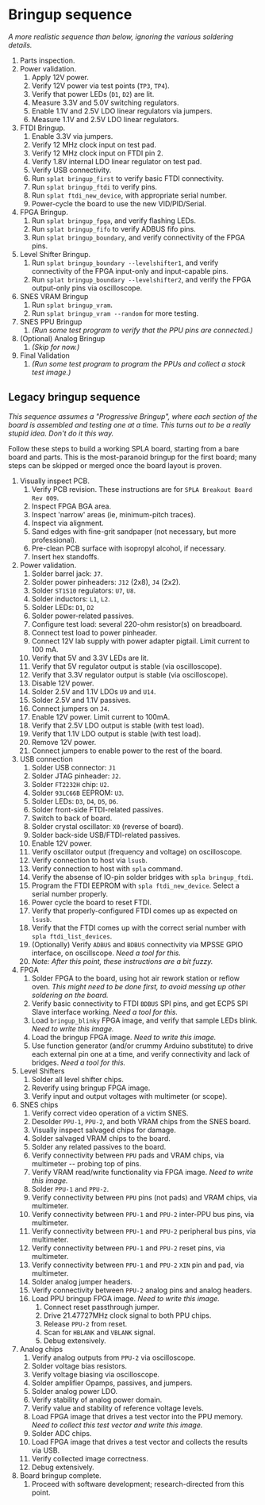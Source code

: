 # Bringup sequence

_A more realistic sequence than below, ignoring the various soldering details._

1.  Parts inspection.
1.  Power validation.
    1.   Apply 12V power.
    1.   Verify 12V power via test points (`TP3`, `TP4`).
    1.   Verify that power LEDs (`D1`, `D2`) are lit.
    1.   Measure 3.3V and 5.0V switching regulators.
    1.   Enable 1.1V and 2.5V LDO linear regulators via jumpers.
    1.   Measure 1.1V and 2.5V LDO linear regulators.
1.  FTDI Bringup.
    1.   Enable 3.3V via jumpers.
    1.   Verify 12 MHz clock input on test pad.
    1.   Verify 12 MHz clock input on FTDI pin 2.
    1.   Verify 1.8V internal LDO linear regulator on test pad.
    1.   Verify USB connectivity.
    1.   Run `splat bringup_first` to verify basic FTDI connectivity.
    1.   Run `splat bringup_ftdi` to verify pins.
    1.   Run `splat ftdi_new_device`, with appropriate serial number.
    1.   Power-cycle the board to use the new VID/PID/Serial.
1.  FPGA Bringup.
    1.   Run `splat bringup_fpga`, and verify flashing LEDs.
    1.   Run `splat bringup_fifo` to verify ADBUS fifo pins.
    1.   Run `splat bringup_boundary`, and verify connectivity of the FPGA pins.
1.  Level Shifter Bringup.
    1.   Run `splat bringup_boundary --levelshifter1`, and verify connectivity of the FPGA input-only and input-capable pins.
    1.   Run `splat bringup_boundary --levelshifter2`, and verify the FPGA output-only pins via oscilloscope.
1.  SNES VRAM Bringup
    1.   Run `splat bringup_vram`.
    1.   Run `splat bringup_vram --random` for more testing.
1.  SNES PPU Bringup
    1.   _(Run some test program to verify that the PPU pins are connected.)_
1.  (Optional) Analog Bringup
    1.   _(Skip for now.)_
1.  Final Validation
    1.   _(Run some test program to program the PPUs and collect a stock test image.)_

## Legacy bringup sequence

_This sequence assumes a "Progressive Bringup", where each section of the board
is assembled and testing one at a time. This turns out to be a really stupid
idea. Don't do it this way._

Follow these steps to build a working SPLA board, starting from a bare board
and parts.  This is the most-paranoid bringup for the first board; many steps
can be skipped or merged once the board layout is proven.

1.  Visually inspect PCB.
    1.  Verify PCB revision.  These instructions are for `SPLA Breakout Board Rev 009`.
    1.  Inspect FPGA BGA area.
    1.  Inspect 'narrow' areas (ie, minimum-pitch traces).
    1.  Inspect via alignment.
    1.  Sand edges with fine-grit sandpaper (not necessary, but more professional).
    1.  Pre-clean PCB surface with isopropyl alcohol, if necessary.
    1.  Insert hex standoffs.
1.  Power validation.
    1.  Solder barrel jack: `J7`.
    1.  Solder power pinheaders: `J12` (2x8), `J4` (2x2).
    1.  Solder `ST1S10` regulators: `U7`, `U8`.
    1.  Solder inductors: `L1`, `L2`.
    1.  Solder LEDs: `D1`, `D2`
    1.  Solder power-related passives.
    1.  Configure test load: several 220-ohm resistor(s) on breadboard.
    1.  Connect test load to power pinheader.
    1.  Connect 12V lab supply with power adapter pigtail.  Limit current to 100 mA.
    1.  Verify that 5V and 3.3V LEDs are lit.
    1.  Verify that 5V regulator output is stable (via oscilloscope).
    1.  Verify that 3.3V regulator output is stable (via oscilloscope).
    1.  Disable 12V power.
    1.  Solder 2.5V and 1.1V LDOs `U9` and `U14`.
    1.  Solder 2.5V and 1.1V passives.
    1.  Connect jumpers on `J4`.
    1.  Enable 12V power.  Limit current to 100mA.
    1.  Verify that 2.5V LDO output is stable (with test load).
    1.  Verify that 1.1V LDO output is stable (with test load).
    1.  Remove 12V power.
    1.  Connect jumpers to enable power to the rest of the board.
1.  USB connection
    1.  Solder USB connector: `J1`
    1.  Solder JTAG pinheader: `J2`.
    1.  Solder `FT2232H` chip: `U2`.
    1.  Solder `93LC66B` EEPROM: `U3`.
    1.  Solder LEDs: `D3`, `D4`, `D5`, `D6`.
    1.  Solder front-side FTDI-related passives.
    1.  Switch to back of board.
    1.  Solder crystal oscillator: `X0` (reverse of board).
    1.  Solder back-side USB/FTDI-related passives.
    1.  Enable 12V power.
    1.  Verify oscillator output (frequency and voltage) on oscilloscope.
    1.  Verify connection to host via `lsusb`.
    1.  Verify connection to host with `spla` command.
    1.  Verify the absense of IO-pin solder bridges with `spla bringup_ftdi`.
    1.  Program the FTDI EEPROM with `spla ftdi_new_device`.  Select a serial number properly.
    1.  Power cycle the board to reset FTDI.
    1.  Verify that properly-configured FTDI comes up as expected on `lsusb`.
    1.  Verify that the FTDI comes up with the correct serial number with `spla ftdi_list_devices`.
    1.  (Optionally) Verify `ADBUS` and `BDBUS` connectivity via MPSSE GPIO interface, on oscillscope. *Need a tool for this.*
    1.  *Note: After this point, these instructions are a bit fuzzy.*
1.  FPGA
    1.  Solder FPGA to the board, using hot air rework station or reflow oven. *This might need to be done first, to avoid messing up other soldering on the board.*
    1.  Verify basic connectivity to FTDI `BDBUS` SPI pins, and get ECP5 SPI Slave interface working. *Need a tool for this.*
    1.  Load `bringup_blinky` FPGA image, and verify that sample LEDs blink. *Need to write this image.*
    1.  Load the bringup FPGA image. *Need to write this image.*
    1.  Use function generator (and/or crummy Arduino substitute) to drive each external pin one at a time, and verify connectivity and lack of bridges. *Need a tool for this.*
1.  Level Shifters
    1.  Solder all level shifter chips.
    1.  Reverify using bringup FPGA image.
    1.  Verify input and output voltages with multimeter (or scope).
1.  SNES chips
    1.  Verify correct video operation of a victim SNES.
    1.  Desolder `PPU-1`, `PPU-2`, and both VRAM chips from the SNES board.
    1.  Visually inspect salvaged chips for damage.
    1.  Solder salvaged VRAM chips to the board.
    1.  Solder any related passives to the board.
    1.  Verify connectivity between `PPU` pads and VRAM chips, via multimeter -- probing top of pins.
    1.  Verify VRAM read/write functionality via FPGA image. *Need to write this image.*
    1.  Solder `PPU-1` and `PPU-2`.
    1.  Verify connectivity between `PPU` pins (not pads) and VRAM chips, via multimeter.
    1.  Verify connectivity between `PPU-1` and `PPU-2` inter-PPU bus pins, via multimeter.
    1.  Verify connectivity between `PPU-1` and `PPU-2` peripheral bus pins, via multimeter.
    1.  Verify connectivity between `PPU-1` and `PPU-2` reset pins, via multimeter.
    1.  Verify connectivity between `PPU-1` and `PPU-2` `XIN` pin and pad, via multimeter.
    1.  Solder analog jumper headers.
    1.  Verify connectivity between `PPU-2` analog pins and analog headers.
    1.  Load PPU bringup FPGA image.  *Need to write this image.*
        1.  Connect reset passthrough jumper.
        1.  Drive 21.47727MHz clock signal to both PPU chips.
        1.  Release `PPU-2` from reset.
        1.  Scan for `HBLANK` and `VBLANK` signal.
        1.  Debug extensively.
1.  Analog chips
    1.  Verify analog outputs from `PPU-2` via oscilloscope.
    1.  Solder voltage bias resistors.
    1.  Verify voltage biasing via oscilloscope.
    1.  Solder amplifier Opamps, passives, and jumpers.
    1.  Solder analog power LDO.
    1.  Verify stability of analog power domain.
    1.  Verify value and stability of reference voltage levels.
    1.  Load FPGA image that drives a test vector into the PPU memory.  *Need to collect this test vector and write this image.*
    1.  Solder ADC chips.
    1.  Load FPGA image that drives a test vector and collects the results via USB.
    1.  Verify collected image correctness.
    1.  Debug extensively.
1.  Board bringup complete.
    1.  Proceed with software development; research-directed from this point.

